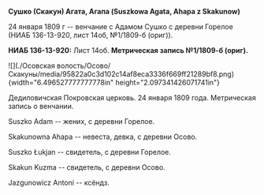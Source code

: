 **Сушко (Скакун) Агата, Агапа (Suszkowa Agata, Ahapa z Skakunow)**

24 января 1809 г -- венчание с Адамом Сушко с деревни Горелое (НИАБ
136-13-920, лист 14об, №1/1809-б (ориг)).

**НИАБ 136-13-920:** Лист 14об. **Метрическая запись №1/1809-б (ориг).**

![](./Осовская волость/Осово/Скакуны/media/95822a0c3d102c14af8eca3336f669ff21289bf8.png){width="6.496527777777778in"
height="2.097341426071741in"}

Дедиловичская Покровская церковь. 24 января 1809 года. Метрическая
запись о венчании.

Suszko Adam -- жених, с деревни Горелое.

Skakunowna Ahapa -- невеста, девка, с деревни Осовo.

Suszko Łukjan -- свидетель, с деревни Горелое.

Skakun Kuzma -- свидетель, с деревни Осовo.

Jazgunowicz Antoni -- ксёндз.
